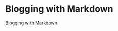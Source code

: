 # Blogging with Markdown
[Blogging with Markdown](https://aiwithcloud.com/2022/09/15/blogging_with_markdown/)